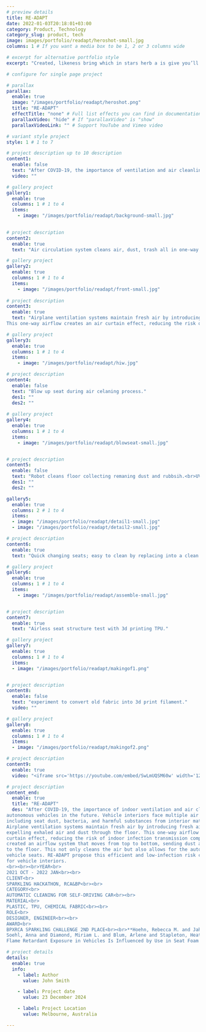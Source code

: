 ```yaml
---
# preview details
title: RE-ADAPT
date: 2022-01-03T20:18:01+03:00
category: Product, Technology
category_slug: product, tech
image: images/portfolio/readapt/heroshot-small.jpg
columns: 1 # If you want a media box to be 1, 2 or 3 columns wide

# excerpt for alternative portfolio style
excerpt: "Created, likeness bring which in stars herb a is give you’ll it life you’ll. Whose..."

# configure for single page project

# parallax
parallax:
  enable: true
  image: "/images/portfolio/readapt/heroshot.png"
  title: "RE-ADAPT"
  effectTitle: "none" # Full list effects you can find in documentation theme
  parallaxVideo: "hide" # If "parallaxVideo" is "show"
  parallaxVideoLink: "" # Support YouTube and Vimeo video 

# variant style project
style: 1 # 1 to 7

# project description up to 10 description
content1:
  enable: false
  text: "After COVID-19, the importance of ventilation and air cleanliness become a crucial factor in the indoor such as autonomous vehicles."
  video: ""	

# gallery project
gallery1:
  enable: true
  columns: 1 # 1 to 4
  items:
    - image: "/images/portfolio/readapt/background-small.jpg"
 

# project description
content2:
  enable: true
  text: "Air circulation system cleans air, dust, trash all in one-way air flow"

# gallery project
gallery2:
  enable: true
  columns: 1 # 1 to 4
  items:
    - image: "/images/portfolio/readapt/front-small.jpg"
  
# project description
content3:
  enable: true
  text: "Airplane ventilation systems maintain fresh air by introducing fresh air from above and expelling exhaled air and dust through the floor. 
This one-way airflow creates an air curtain effect, reducing the risk of indoor infection transmission compared to other enclosed spaces."

# gallery project
gallery3:
  enable: true
  columns: 1 # 1 to 4
  items:
    - image: "/images/portfolio/readapt/hiw.jpg"

# project description
content4:
  enable: false
  text: "Blow up seat during air celaning process."
  des1: ""
  des2: ""
  
# gallery project
gallery4:
  enable: true
  columns: 1 # 1 to 4
  items:
    - image: "/images/portfolio/readapt/blowseat-small.jpg"


# project description
content5:
  enable: false
  text: "Robot cleans floor collecting remaning dust and rubbsih.<br>UV light sanitize overall interior of car."
  des1: ""
  des2: ""

gallery5:
  enable: true
  columns: 2 # 1 to 4
  items:
  - image: "/images/portfolio/readapt/detail1-small.jpg"
  - image: "/images/portfolio/readapt/detail2-small.jpg"

# project description
content6:
  enable: true
  text: "Quick changing seats; easy to clean by replacing into a clean seat."

# gallery project
gallery6:
  enable: true
  columns: 1 # 1 to 4
  items:
    - image: "/images/portfolio/readapt/assemble-small.jpg"


# project description
content7:
  enable: true
  text: "Airless seat structure test with 3d printing TPU."

# gallery project
gallery7:
  enable: true
  columns: 1 # 1 to 4
  items:
  - image: "/images/portfolio/readapt/makingof1.png"


# project description
content8:
  enable: false
  text: "experiment to convert old fabric into 3d print filament."
  video: ""

# gallery project
gallery8:
  enable: true
  columns: 1 # 1 to 4
  items:
  - image: "/images/portfolio/readapt/makingof2.png"

# project description
content9:
  enable: true
  video: "<iframe src='https://youtube.com/embed/SwLmUQSM60w' width='1280' height='800' allowfullscreen='allowfullscreen'></iframe>"

# project description
content_end:
  enable: true
  title: "RE-ADAPT"
  des: "After COVID-19, the importance of indoor ventilation and air cleanliness in public facilities has been highlighted. This will also become a crucial factor in the interiors of shared 
autonomous vehicles in the future. Vehicle interiors face multiple air pollution issues, 
including seat dust, bacteria, and harmful substances from interior materials.** To combat this, RE-ADAPT prioritize seat and air cleanliness, along with frequent ventilation.<br><br>
Airplane ventilation systems maintain fresh air by introducing fresh air from above and 
expelling exhaled air and dust through the floor. This one-way airflow creates an air 
curtain effect, reducing the risk of indoor infection transmission compared to other enclosed spaces. By applying this airplane ventilation system to car interiors, RE-ADAPT 
created an airflow system that moves from top to bottom, sending dust and particles 
to the floor. This not only cleans the air but also allows for the automatic cleaning of 
vehicle seats. RE-ADAPT propose this efficient and low-infection risk cleaning system 
for vehicle interiors.
<br><br><br>YEAR<br>
2021 OCT - 2022 JAN<br><br>
CLIENT<br>
SPARKLING HACKATHON, RCA&BP<br><br>
CATEGORY<br>
AUTOMATIC CLEANING FOR SELF-DRIVING CAR<br><br>
MATERIAL<br>
PLASTIC, TPU, CHEMICAL FABRIC<br><br>
ROLE<br>
DESIGNER, ENGINEER<br><br>
AWARD<br>
BPXRCA SPARKLING CHALLENGE 2ND PLACE<br><br>**Hoehn, Rebecca M. and Jahl, Lydia G. and Herkert, Nicholas J. and Hoffman, Kate and 
Soehl, Anna and Diamond, Miriam L. and Blum, Arlene and Stapleton, Heather M.(2024). 
Flame Retardant Exposure in Vehicles Is Influenced by Use in Seat Foam and Temperature, Environmental Science & Technology 58, 8825-8834, 202"

# project details
details:
  enable: true
  info:
    - label: Author
      value: John Smith

    - label: Project date
      value: 23 December 2024

    - label: Project Location
      value: Melbourne, Australia

---
```


